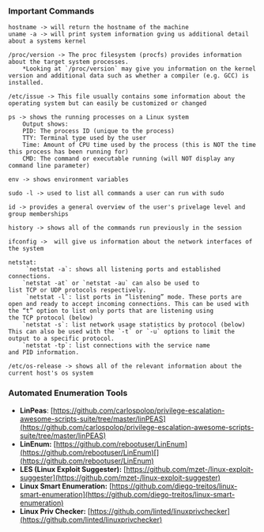 
### Important Commands

	hostname -> will return the hostname of the machine
	uname -a -> will print system information gving us additional detail about a systems kernel
	
	/proc/version -> The proc filesystem (procfs) provides information about the target system processes.
		*Looking at `/proc/version` may give you information on the kernel version and additional data such as whether a compiler (e.g. GCC) is installed.

	/etc/issue -> This file usually contains some information about the operating system but can easily be customized or changed

	ps -> shows the running processes on a Linux system
		Output shows:
		PID: The process ID (unique to the process)
		TTY: Terminal type used by the user
		Time: Amount of CPU time used by the process (this is NOT the time this process has been running for)
		CMD: The command or executable running (will NOT display any command line parameter)

	env -> shows environment variables

	sudo -l -> used to list all commands a user can run with sudo

	id -> provides a general overview of the user's privelage level and group memberships

	history -> shows all of the commands run previously in the session

	ifconfig ->  will give us information about the network interfaces of the system

	netstat:
		 `netstat -a`: shows all listening ports and established connections.
		`netstat -at` or `netstat -au` can also be used to list TCP or UDP protocols respectively.
		 `netstat -l`: list ports in “listening” mode. These ports are open and ready to accept incoming connections. This can be used with the “t” option to list only ports that are listening using the TCP protocol (below)
		`netstat -s`: list network usage statistics by protocol (below) This can also be used with the `-t` or `-u` options to limit the output to a specific protocol. 
		`netstat -tp`: list connections with the service name and PID information.

	/etc/os-release -> shows all of the relevant information about the current host's os system

### Automated Enumeration Tools

- **LinPeas**: [https://github.com/carlospolop/privilege-escalation-awesome-scripts-suite/tree/master/linPEAS](https://github.com/carlospolop/privilege-escalation-awesome-scripts-suite/tree/master/linPEAS)
- **LinEnum:** [https://github.com/rebootuser/LinEnum](https://github.com/rebootuser/LinEnum)[](https://github.com/rebootuser/LinEnum)
- **LES (Linux Exploit Suggester):** [https://github.com/mzet-/linux-exploit-suggester](https://github.com/mzet-/linux-exploit-suggester)
- **Linux Smart Enumeration:** [https://github.com/diego-treitos/linux-smart-enumeration](https://github.com/diego-treitos/linux-smart-enumeration)
- **Linux Priv Checker:** [https://github.com/linted/linuxprivchecker](https://github.com/linted/linuxprivchecker)




